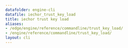 ```yaml
---
datafolder: engine-cli
datafile: iechor_trust_key_load
title: iechor trust key load
aliases:
- /edge/engine/reference/commandline/trust_key_load/
- /engine/reference/commandline/trust_key_load/
layout: cli
---
```


<!--
This page is automatically generated from iEchor's source code. If you want to
suggest a change to the text that appears here, open a ticket or pull request
in the source repository on GitHub:

https://github.com/iechor/cli
-->
